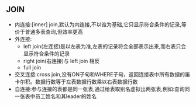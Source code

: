 ## JOIN
* 内连接:[inner] join,默认为内连接,不以谁为基础,它只显示符合条件的记录,等价于普通多表查询,但效率更高
* 外连接:
    * left join(左连接)是以左表为准,左表的记录将会全部表示出来,而右表只会显示符合条件的记录
    * right join(右连接)与 left join 相反
    * full join
* 交叉连接:cross join,没有ON子句和WHERE子句，返回连接表中所有数据的笛卡尔积。数据行数等于左表数据行数乘以右表数据行数
* 自连接:参与连接的表都是同一张表,通过给表取别名虚拟出两张表,例如:查询同一张表中员工姓名和其leader的姓名